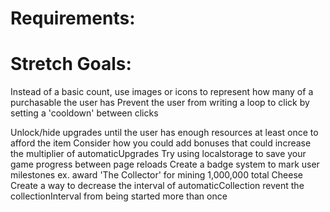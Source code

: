 # Requirements:

<!-- User can click on an image to generate a resource (slap button)-->

<!-- Users have an up-to-date count of their resources (total counter displayed)-->

<!-- Users have at least 4 upgrades to purchase (axe, tractor, boat, truck)-->

<!-- Users can see how many of each resource they have and the amount of modification that resource provides. -->

<!-- At least 1 click upgrade and 1 automatic upgrade -->

<!-- Automatic upgrades are applied at least every 3 seconds, and the screen is updated to reflect this change -->

<!-- Users cannot purchase an upgrade if they do not have the resources -->

<!-- Purchasing an upgrade decreases the resource automatically -->

<!-- Upgrades have different modifier values -->

<!-- When a user buys an upgrade, the price of the upgrade goes up -->

# Stretch Goals:

Instead of a basic count, use images or icons to represent how many of a purchasable the user has
Prevent the user from writing a loop to click by setting a 'cooldown' between clicks

<!-- Disable the buttons a user cannot purchase and enable them if they have enough money -->

Unlock/hide upgrades until the user has enough resources at least once to afford the item
Consider how you could add bonuses that could increase the multiplier of automaticUpgrades
Try using localstorage to save your game progress between page reloads
Create a badge system to mark user milestones ex. award 'The Collector' for mining 1,000,000 total Cheese
Create a way to decrease the interval of automaticCollection
revent the collectionInterval from being started more than once
